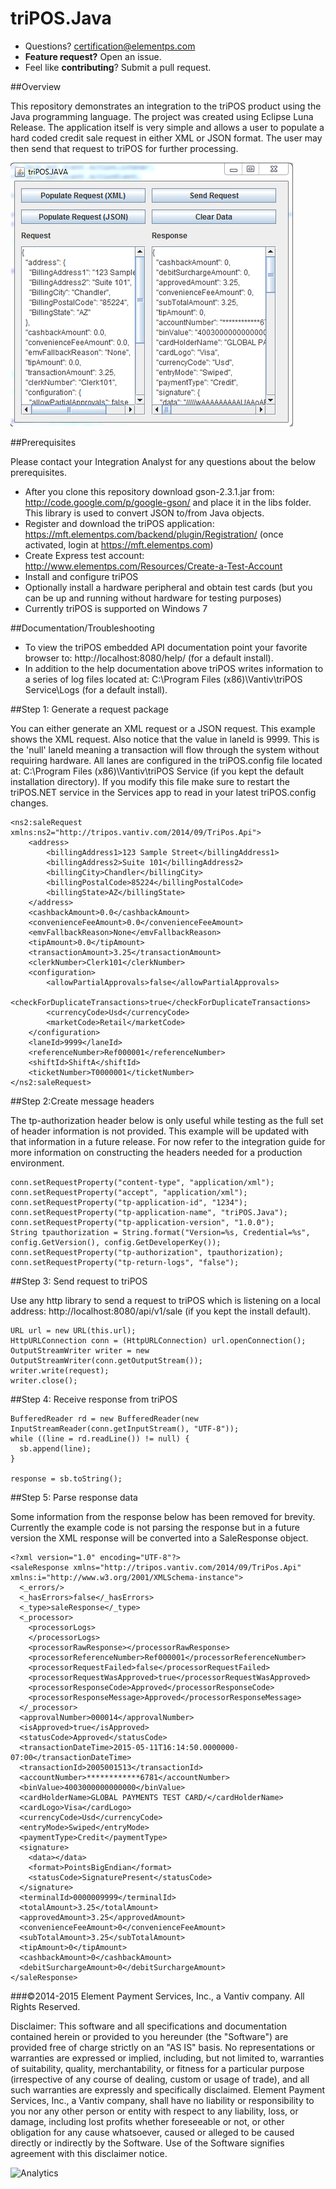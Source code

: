 # triPOS.Java

* Questions?  certification@elementps.com
* **Feature request?** Open an issue.
* Feel like **contributing**?  Submit a pull request.

##Overview

This repository demonstrates an integration to the triPOS product using the Java programming language.  The project was created using Eclipse Luna Release.  The application itself is very simple and allows a user to populate a hard coded credit sale request in either XML or JSON format.  The user may then send that request to triPOS for further processing.

![triPOS.Java](https://github.com/ElementPS/triPOS.Java/blob/master/screenshot.PNG)

##Prerequisites

Please contact your Integration Analyst for any questions about the below prerequisites.

* After you clone this repository download gson-2.3.1.jar from: http://code.google.com/p/google-gson/ and place it in the libs folder.  This library is used to convert JSON to/from Java objects.
* Register and download the triPOS application: https://mft.elementps.com/backend/plugin/Registration/ (once activated, login at https://mft.elementps.com)
* Create Express test account: http://www.elementps.com/Resources/Create-a-Test-Account
* Install and configure triPOS
* Optionally install a hardware peripheral and obtain test cards (but you can be up and running without hardware for testing purposes)
* Currently triPOS is supported on Windows 7

##Documentation/Troubleshooting

* To view the triPOS embedded API documentation point your favorite browser to:  http://localhost:8080/help/ (for a default install).
* In addition to the help documentation above triPOS writes information to a series of log files located at:  C:\Program Files (x86)\Vantiv\triPOS Service\Logs (for a default install).

##Step 1: Generate a request package

You can either generate an XML request or a JSON request.  This example shows the XML request.  Also notice that the value in laneId is 9999.  This is the 'null' laneId meaning a transaction will flow through the system without requiring hardware.  All lanes are configured in the triPOS.config file located at:  C:\Program Files (x86)\Vantiv\triPOS Service (if you kept the default installation directory).  If you modify this file make sure to restart the triPOS.NET service in the Services app to read in your latest triPOS.config changes.

```
<ns2:saleRequest xmlns:ns2="http://tripos.vantiv.com/2014/09/TriPos.Api">
    <address>
        <billingAddress1>123 Sample Street</billingAddress1>
        <billingAddress2>Suite 101</billingAddress2>
        <billingCity>Chandler</billingCity>
        <billingPostalCode>85224</billingPostalCode>
        <billingState>AZ</billingState>
    </address>
    <cashbackAmount>0.0</cashbackAmount>
    <convenienceFeeAmount>0.0</convenienceFeeAmount>
    <emvFallbackReason>None</emvFallbackReason>
    <tipAmount>0.0</tipAmount>
    <transactionAmount>3.25</transactionAmount>
    <clerkNumber>Clerk101</clerkNumber>
    <configuration>
        <allowPartialApprovals>false</allowPartialApprovals>
        <checkForDuplicateTransactions>true</checkForDuplicateTransactions>
        <currencyCode>Usd</currencyCode>
        <marketCode>Retail</marketCode>
    </configuration>
    <laneId>9999</laneId>
    <referenceNumber>Ref000001</referenceNumber>
    <shiftId>ShiftA</shiftId>
    <ticketNumber>T0000001</ticketNumber>
</ns2:saleRequest>

```

##Step 2:Create message headers

The tp-authorization header below is only useful while testing as the full set of header information is not provided.  This example will be updated with that information in a future release.  For now refer to the integration guide for more information on constructing the headers needed for a production environment.

```
conn.setRequestProperty("content-type", "application/xml");
conn.setRequestProperty("accept", "application/xml");				
conn.setRequestProperty("tp-application-id", "1234"); 
conn.setRequestProperty("tp-application-name", "triPOS.Java"); 
conn.setRequestProperty("tp-application-version", "1.0.0"); 
String tpauthorization = String.format("Version=%s, Credential=%s", config.GetVersion(), config.GetDeveloperKey());
conn.setRequestProperty("tp-authorization", tpauthorization); 
conn.setRequestProperty("tp-return-logs", "false"); 
```

##Step 3: Send request to triPOS

Use any http library to send a request to triPOS which is listening on a local address:  http://localhost:8080/api/v1/sale (if you kept the install default).

```
URL url = new URL(this.url);
HttpURLConnection conn = (HttpURLConnection) url.openConnection();
OutputStreamWriter writer = new OutputStreamWriter(conn.getOutputStream()); 
writer.write(request); 
writer.close(); 
```

##Step 4: Receive response from triPOS

```
BufferedReader rd = new BufferedReader(new InputStreamReader(conn.getInputStream(), "UTF-8")); 
while ((line = rd.readLine()) != null) { 
  sb.append(line); 
} 

response = sb.toString();
```

##Step 5: Parse response data

Some information from the response below has been removed for brevity.  Currently the example code is not parsing the response but in a future version the XML response will be converted into a SaleResponse object.

```
<?xml version="1.0" encoding="UTF-8"?>
<saleResponse xmlns="http://tripos.vantiv.com/2014/09/TriPos.Api" xmlns:i="http://www.w3.org/2001/XMLSchema-instance">
  <_errors/>
  <_hasErrors>false</_hasErrors>
  <_type>saleResponse</_type>
  <_processor>
    <processorLogs>
    </processorLogs>
    <processorRawResponse></processorRawResponse>
    <processorReferenceNumber>Ref000001</processorReferenceNumber>
    <processorRequestFailed>false</processorRequestFailed>
    <processorRequestWasApproved>true</processorRequestWasApproved>
    <processorResponseCode>Approved</processorResponseCode>
    <processorResponseMessage>Approved</processorResponseMessage>
  </_processor>
  <approvalNumber>000014</approvalNumber>
  <isApproved>true</isApproved>
  <statusCode>Approved</statusCode>
  <transactionDateTime>2015-05-11T16:14:50.0000000-07:00</transactionDateTime>
  <transactionId>2005001513</transactionId>
  <accountNumber>************6781</accountNumber>
  <binValue>4003000000000000</binValue>
  <cardHolderName>GLOBAL PAYMENTS TEST CARD/</cardHolderName>
  <cardLogo>Visa</cardLogo>
  <currencyCode>Usd</currencyCode>
  <entryMode>Swiped</entryMode>
  <paymentType>Credit</paymentType>
  <signature>
    <data></data>
    <format>PointsBigEndian</format>
    <statusCode>SignaturePresent</statusCode>
  </signature>
  <terminalId>0000009999</terminalId>
  <totalAmount>3.25</totalAmount>
  <approvedAmount>3.25</approvedAmount>
  <convenienceFeeAmount>0</convenienceFeeAmount>
  <subTotalAmount>3.25</subTotalAmount>
  <tipAmount>0</tipAmount>
  <cashbackAmount>0</cashbackAmount>
  <debitSurchargeAmount>0</debitSurchargeAmount>
</saleResponse>
```

###©2014-2015 Element Payment Services, Inc., a Vantiv company. All Rights Reserved.

Disclaimer:
This software and all specifications and documentation contained herein or provided to you hereunder (the "Software") are provided free of charge strictly on an "AS IS" basis. No representations or warranties are expressed or implied, including, but not limited to, warranties of suitability, quality, merchantability, or fitness for a particular purpose (irrespective of any course of dealing, custom or usage of trade), and all such warranties are expressly and specifically disclaimed. Element Payment Services, Inc., a Vantiv company, shall have no liability or responsibility to you nor any other person or entity with respect to any liability, loss, or damage, including lost profits whether foreseeable or not, or other obligation for any cause whatsoever, caused or alleged to be caused directly or indirectly by the Software. Use of the Software signifies agreement with this disclaimer notice.

![Analytics](https://ga-beacon.appspot.com/UA-60858025-35/triPOS.Java/readme?pixel)
